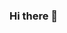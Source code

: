 ### Hi there 👋

<!--
**wjy7551376/wjy7551376** is a ✨ _special_ ✨ repository because its `README.md` (this file) appears on your GitHub profile.

Here are some ideas to get you started:

- 🔭 I’m currently working on BytesIO which is a Web3 data focus firm ...
- 🌱 I’m currently learning Solidity/Python etc...
- 👯 I’m looking to collaborate on Web3 firm/individual/dev + No limit...
- 🤔 I’m looking for help with someone that can help you to build ambitious software and product...
- 💬 Ask me about whatever you want to know 
- 📫 How to reach me: primebitcoind@outlook.com... 
- 😄 Pronouns: Change the world with innovate tech and passionate. 
- ⚡ Fun fact: It's exciting with the Web3 world and dive into the open community to learn/work with passionate people...
-->

